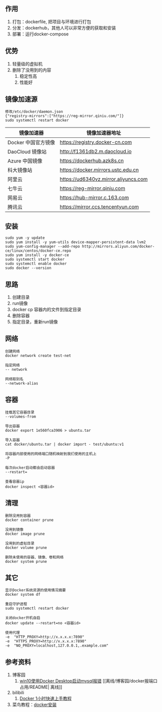 ## 作用
1. 打包：dockerfile, 把项目与环境进行打包
2. 分发：dockerhub，其他人可以非常方便的获取和安装
3. 部署：运行docker-compose

## 优势
1. 轻量级的虚拟机
2. 删除了没用到的内容
   1. 稳定性高
   2. 性能好

## 镜像加速源
```
修改/etc/docker/daemon.json
{"registry-mirrors":["https://reg-mirror.qiniu.com/"]}
sudo systemctl restart docker
```

| 镜像加速器          | 镜像加速器地址                       |
| ------------------- | ------------------------------------ |
| Docker 中国官方镜像 | https://registry.docker-cn.com       |
| DaoCloud 镜像站     | http://f1361db2.m.daocloud.io        |
| Azure 中国镜像      | https://dockerhub.azk8s.cn           |
| 科大镜像站          | https://docker.mirrors.ustc.edu.cn   |
| 阿里云              | https://ud6340vz.mirror.aliyuncs.com |
| 七牛云              | https://reg-mirror.qiniu.com         |
| 网易云              | https://hub-mirror.c.163.com         |
| 腾讯云              | https://mirror.ccs.tencentyun.com    |

## 安装
   ```
   sudo yum -y update
   sudo yum install -y yum-utils device-mapper-persistent-data lvm2
   sudo yum-config-manager --add-repo http://mirrors.aliyun.com/docker-ce/linux/centos/docker-ce.repo
   sudo yum install -y docker-ce
   sudo systemctl start docker
   sudo systemctl enable docker
   sudo docker --version
   ```

## 思路
1. 创建目录
2. run镜像
3. docker cp 容器内的文件到指定目录
4. 删除容器
5. 指定目录，重新run镜像

## 网络
```
创建网络
docker network create test-net 

指定网络
-- network

网络取别名
--network-alias
```

## 容器
```
挂载其它容器目录
--volumes-from

导出容器
docker export 1e560fca3906 > ubuntu.tar

导入容器
cat docker/ubuntu.tar | docker import - test/ubuntu:v1

将容器内部使用的网络端口随机映射到我们使用的主机上
-P

每次docker启动都会启动容器
--restart=

查看容器ip
docker inspect <容器id>
```

## 清理
```
删除没用到容器
docker container prune

没用到镜像
docker image prune

没用到的虚拟目录
docker volume prune

删除未使用的容器、镜像、卷和网络
docker system prune
```

## 其它
```
显示Docker系统资源的使用情况摘要
docker system df

重启守护进程
sudo systemctl restart docker

关闭docker开机自启
docker update --restart=no <容器id>

使用代理
-e  "HTTP_PROXY=http://x.x.x.x:7890" 
-e  "HTTPS_PROXY=http://x.x.x.x:7890" 
-e  "NO_PROXY=localhost,127.0.0.1,.example.com" 
```

## 参考资料
1. 博客园
    1. [win10使用Docker Desktop启动mysql报错](https://www.cnblogs.com/eternality/p/17567703.html) [[离线/博客园/docker报端口占用/README| 离线]]
2. bilibili
    1. [Docker 1小时快速上手教程](https://www.bilibili.com/video/BV11L411g7U1)
3. 菜鸟教程：[docker安装](https://www.runoob.com/docker/centos-docker-install.html)
